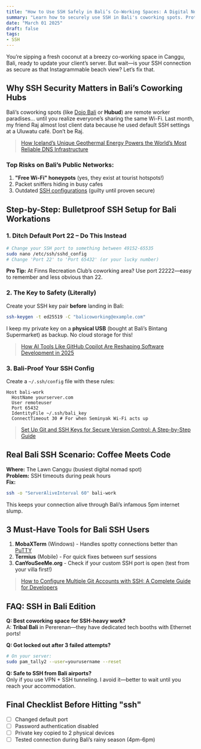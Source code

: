 ```yaml
---
title: "How to Use SSH Safely in Bali’s Co-Working Spaces: A Digital Nomad’s Guide"
summary: "Learn how to securely use SSH in Bali's coworking spots. Protect your data on public Wi-Fi with step-by-step tips for remote workers. No tech jargon"
date: "March 01 2025"
draft: false
tags:
- SSH
---
```


You’re sipping a fresh coconut at a breezy co-working space in Canggu, Bali, ready to update your client’s server. But wait—is your SSH connection as secure as that Instagrammable beach view? Let’s fix that.

## Why SSH Security Matters in Bali’s Coworking Hubs
Bali’s coworking spots (like [Dojo Bali](https://dojobali.org/) or **Hubud**) are remote worker paradises… until you realize everyone’s sharing the same Wi-Fi. Last month, my friend Raj almost lost client data because he used default SSH settings at a Uluwatu café. Don’t be Raj.

> [How Iceland’s Unique Geothermal Energy Powers the World’s Most Reliable DNS Infrastructure](https://exonoob.in/blog/icelands-unique-geothermal-energy-powers-the-worlds-most-reliable-dns-infrastructure/)

### Top Risks on Bali’s Public Networks:
1. **"Free Wi-Fi" honeypots** (yes, they exist at tourist hotspots!)
2. Packet sniffers hiding in busy cafes
3. Outdated [SSH configurations](https://exonoob.in/blog/ssh-for-beginners/) (guilty until proven secure)

## Step-by-Step: Bulletproof SSH Setup for Bali Workations

### 1. Ditch Default Port 22 – Do This Instead
```bash
# Change your SSH port to something between 49152-65535
sudo nano /etc/ssh/sshd_config
# Change 'Port 22' to 'Port 65432' (or your lucky number)
```

**Pro Tip:** At Finns Recreation Club’s coworking area? Use port 22222—easy to remember and less obvious than 22.

### 2. The Key to Safety (Literally)
Create your SSH key pair **before** landing in Bali:
```bash
ssh-keygen -t ed25519 -C "balicoworking@example.com"
```

I keep my private key on a **physical USB** (bought at Bali’s Bintang Supermarket) as backup. No cloud storage for this!

> [How AI Tools Like GitHub Copilot Are Reshaping Software Development in 2025](https://exonoob.in/blog/how-ai-tools-like-github-copilot-reshaping-software-development-2025/)

### 3. Bali-Proof Your SSH Config
Create a `~/.ssh/config` file with these rules:
```
Host bali-work
  HostName yourserver.com
  User remoteuser
  Port 65432
  IdentityFile ~/.ssh/bali_key
  ConnectTimeout 30 # For when Seminyak Wi-Fi acts up
```

> [Set Up Git and SSH Keys for Secure Version Control: A Step-by-Step Guide](https://exonoob.in/blog/set-up-git-and-ssh-keys-for-secure-version-control/)

## Real Bali SSH Scenario: Coffee Meets Code

**Where:** The Lawn Canggu (busiest digital nomad spot)  
**Problem:** SSH timeouts during peak hours  
**Fix:** 
```bash
ssh -o "ServerAliveInterval 60" bali-work
```
This keeps your connection alive through Bali’s infamous 5pm internet slump.

## 3 Must-Have Tools for Bali SSH Users
1. **MobaXTerm** (Windows) - Handles spotty connections better than [PuTTY](https://www.putty.org/)
2. **Termius** (Mobile) - For quick fixes between surf sessions
3. **CanYouSeeMe.org** - Check if your custom SSH port is open (test from your villa first!)


> [How to Configure Multiple Git Accounts with SSH: A Complete Guide for Developers](https://exonoob.in/blog/configure-multiple-git-accounts-ssh/)

## FAQ: SSH in Bali Edition

**Q: Best coworking space for SSH-heavy work?**  
A: **Tribal Bali** in Pererenan—they have dedicated tech booths with Ethernet ports!

**Q: Got locked out after 3 failed attempts?**  
```bash
# On your server:
sudo pam_tally2 --user=yourusername --reset
```

**Q: Safe to SSH from Bali airports?**  
Only if you use VPN + SSH tunneling. I avoid it—better to wait until you reach your accommodation.

## Final Checklist Before Hitting "ssh"
- [ ] Changed default port
- [ ] Password authentication disabled
- [ ] Private key copied to 2 physical devices
- [ ] Tested connection during Bali’s rainy season (4pm-6pm)